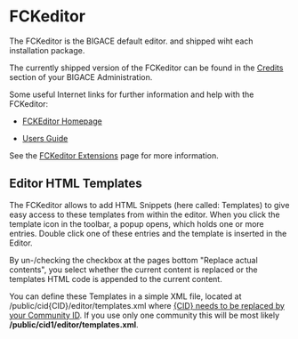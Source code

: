 # FCKeditor

The FCKeditor is the BIGACE default editor. and shipped wiht each installation package.

The currently shipped version of the FCKeditor can be found in the [Credits](bigace/manual/credits) section of your BIGACE Administration.

Some useful Internet links for further information and help with the FCKeditor:


*  [FCKEditor Homepage](http://www.fckeditor.net/)

*  [Users Guide](http://docs.fckeditor.net/FCKeditor_2.x/Users_Guide)

See the [FCKeditor Extensions](bigace/extensions/editor/fckeditor) page for more information.

## Editor HTML Templates

The FCKeditor allows to add HTML Snippets (here called: Templates) to give easy access to these templates from within the editor. When you click the template icon in the toolbar, a popup opens, which holds one or more entries. Double click one of these entries and the template is inserted in the Editor.

By un-/checking the checkbox at the pages bottom "Replace actual contents", you select whether the current content is replaced or the templates HTML code is appended to the current content.

You can define these Templates in a simple XML file, located at /public/cid{CID}/editor/templates.xml where [{CID} needs to be replaced by your Community ID](bigace/cid_cid).
If you use only one community this will be most likely **/public/cid1/editor/templates.xml**.
